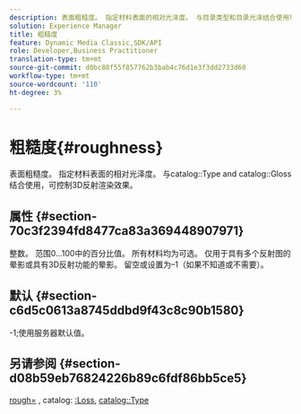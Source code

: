 ```yaml
---
description: 表面粗糙度。 指定材料表面的相对光泽度。 与目录类型和目录光泽结合使用可控制3D反射渲染效果。
solution: Experience Manager
title: 粗糙度
feature: Dynamic Media Classic,SDK/API
role: Developer,Business Practitioner
translation-type: tm+mt
source-git-commit: d0bc88f55f857762b3bab4c76d1e3f3dd2733d60
workflow-type: tm+mt
source-wordcount: '110'
ht-degree: 3%

---
```



# 粗糙度{#roughness}

表面粗糙度。 指定材料表面的相对光泽度。 与catalog::Type and catalog::Gloss结合使用，可控制3D反射渲染效果。

## 属性 {#section-70c3f2394fd8477ca83a369448907971}

整数。 范围0...100中的百分比值。 所有材料均为可选。 仅用于具有多个反射图的晕影或具有3D反射功能的晕影。 留空或设置为–1（如果不知道或不需要）。

## 默认 {#section-c6d5c0613a8745ddbd9f43c8c90b1580}

-1;使用服务器默认值。

## 另请参阅 {#section-d08b59eb76824226b89c6fdf86bb5ce5}

[rough=](../../../../../ir-api/http-protocol/image-rendering-api-ref/c-ir-http-protocol-ref/c-ir-http-protocol-command-reference/r-ir-rough.md#reference-00add846b09f4dc39420bda1ca414180) , catalog: [:Loss](../../../../../ir-api/material-cat/image-rendering-api-ref/c-ir-material-catalog/c-ir-material-data-reference/r-ir-cat-gloss.md#reference-5277f62a67e2408ab94699aa712f1eeb),  [catalog::Type](../../../../../ir-api/material-cat/image-rendering-api-ref/c-ir-material-catalog/c-ir-material-data-reference/r-ir-cat-type.md#reference-9bea147dda9f4e74bc0ec79dcc0d9161)
